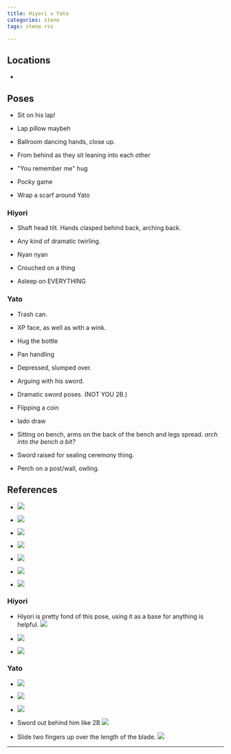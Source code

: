 ```yaml
---
title: Hiyori x Yato
categories: steno
tags: steno rss 

---
```




## Locations

- 


## Poses

* Sit on his lap!

* Lap pillow maybeh

* Ballroom dancing hands, close up.

* From behind as they sit leaning into each other

* "You remember me" hug

* Pocky game

* Wrap a scarf around Yato

### Hiyori

+ Shaft head tilt. Hands clasped behind back, arching back.

+ Any kind of dramatic twirling.

+ Nyan nyan

+ Crouched on a thing

+ Asleep on EVERYTHING

### Yato

- Trash can.

- XP face, as well as with a wink.

- Hug the bottle

- Pan handling

- Depressed, slumped over.

- Arguing with his sword.

- Dramatic sword poses. (NOT YOU 2B.)

- Flipping a coin

- Iado draw

- Sitting on bench, arms on the back of the bench and legs spread. *arch into the bench a bit?*

- Sword raised for sealing ceremony thing.

- Perch on a post/wall, owling. 

## References


* ![](https://i.imgur.com/NJuxqVe.png)

* ![](https://i.imgur.com/37fePWb.png)

* ![](https://i.imgur.com/F9tFFVz.png)

* ![](https://i.imgur.com/IzNkeuo.png)

* ![](https://i.imgur.com/vyLoGOc.png)

* ![](https://i.imgur.com/sCnWjj6.png)

* ![](https://i.imgur.com/3eS2x4A.png)

### Hiyori

+ Hiyori is pretty fond of this pose, using it as a base for anything is helpful. ![](https://i.imgur.com/kRgPoYz.png)

+ ![](https://i.imgur.com/uOTeYeZ.png)

+ ![](https://i.imgur.com/yhQ8Auj.png)

### Yato

- ![](https://i.imgur.com/XvNE6D6.jpg)

- ![](https://i.imgur.com/bLiKJrj.jpg)

- ![](https://i.imgur.com/a2vsOOM.jpg)

- Sword out behind him like 2B ![](https://i.imgur.com/LqLb4k9.png)

- Slide two fingers up over the length of the blade. ![](https://i.imgur.com/LSvV7PE.png)

---